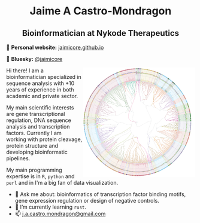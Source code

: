 <h1 align="center"> Jaime A Castro-Mondragon </h1>

<h2 align="center"> Bioinformatician at Nykode Therapeutics</h2>

  
📝 **Personal website:** [jaimicore.github.io](https://jaimicore.github.io/)

🔵 **Bluesky:** [@jaimicore](https://bsky.app/profile/jaimicore.bsky.social)
 
<img align="right" src="https://github.com/jaimicore/jaimicore/blob/main/JASPAR.png" width="300">

Hi there! I am a bioinformatician specialized in sequence analysis with +10 years of experience in both academic and private sector.

My main scientific interests are gene transcriptional regulation, DNA sequence analysis and transcription factors. Currently I am working with protein cleavage, protein structure and developing bioinformatic pipelines.

My main programming expertise is in `R`, `python` and `perl` and in I'm a big fan of data visualization.

- 💬 Ask me about: bioinformatics of transcription factor binding motifs, gene expression regulation or design of negative controls.
- 🌱 I’m currently learning `rust`.
- 📫 j.a.castro.mondragon@gmail.com

<!--
**jaimicore/jaimicore** is a ✨ _special_ ✨ repository because its `README.md` (this file) appears on your GitHub profile.

Here are some ideas to get you started:

- 🔭 I’m currently working on ...
- 🌱 I’m currently learning ...
- 👯 I’m looking to collaborate on ...
- 🤔 I’m looking for help with ...
 ...
- 📫 How to reach me: ...
- 😄 Pronouns: ...
- ⚡ Fun fact: ...
-->
